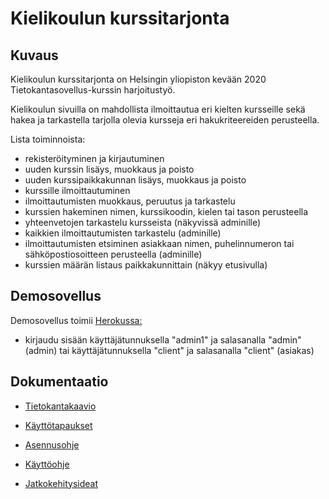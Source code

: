 # Kielikoulun kurssitarjonta

## Kuvaus

Kielikoulun kurssitarjonta on Helsingin yliopiston kevään 2020 Tietokantasovellus-kurssin harjoitustyö.

Kielikoulun sivuilla on mahdollista ilmoittautua eri kielten kursseille sekä hakea ja tarkastella tarjolla olevia kursseja eri hakukriteereiden perusteella.

Lista toiminnoista:

- rekisteröityminen ja kirjautuminen
- uuden kurssin lisäys, muokkaus ja poisto
- uuden kurssipaikkakunnan lisäys, muokkaus ja poisto
- kurssille ilmoittautuminen
- ilmoittautumisten muokkaus, peruutus ja tarkastelu
- kurssien hakeminen nimen, kurssikoodin, kielen tai tason perusteella
- yhteenvetojen tarkastelu kursseista (näkyvissä adminille)
- kaikkien ilmoittautumisten tarkastelu (adminille)
- ilmoittautumisten etsiminen asiakkaan nimen, puhelinnumeron tai sähköpostiosoitteen perusteella (adminille)
- kurssien määrän listaus paikkakunnittain (näkyy etusivulla)

## Demosovellus

Demosovellus toimii [Herokussa:](https://tsoha-harjoitus.herokuapp.com/)
 - kirjaudu sisään käyttäjätunnuksella "admin1" ja salasanalla "admin" (admin) tai käyttäjätunnuksella "client" ja salasanalla "client" (asiakas)

## Dokumentaatio

- [Tietokantakaavio](documentation/dbdiagram.md)

- [Käyttötapaukset](documentation/usecases.md)

- [Asennusohje](documentation/installation.md)

- [Käyttöohje](documentation/manual.md)

- [Jatkokehitysideat](documentation/improvementideas.md)
